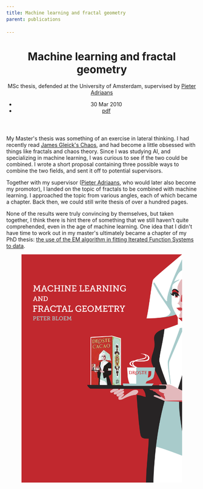 ```yaml
---
title: Machine learning and fractal geometry
parent: publications

---
```


<header>
<h1>Machine learning and fractal geometry</h1>
<span class="venue">
  MSc thesis, defended at the University of Amsterdam, supervised by <a href="http://pieter-adriaans.nl">Pieter Adriaans</a>
</span>

<ul class="links">
<li>30 Mar 2010
</li>
<li>
<a href="/files/msc-thesis/msc-thesis.pdf">pdf</a>
</li>
</ul>
</header>

My Master's thesis was something of an exercise in lateral thinking. I had recently read [James Gleick's Chaos](https://en.wikipedia.org/wiki/Chaos:_Making_a_New_Science), and had become a little obsessed with things like fractals and chaos theory. Since I was studying AI, and specializing in machine learning, I was curious to see if the two could be combined. I wrote a short proposal containing three possible ways to combine the two fields, and sent it off to potential supervisors.

Together with my supervisor (<a href="http://pieter-adriaans.nl">Pieter Adriaans</a>, who would later also become my promotor), I landed on the topic of fractals to be combined with machine learning. I approached the topic from various angles, each of which became a chapter. Back then, we could still write thesis of over a hundred pages. 

None of the results were truly convincing by themselves, but taken together, I think there is hint there of something that we still haven't quite comprehended, even in the age of machine learning. One idea that I didn't have time to work out in my master's ultimately became a chapter of my PhD thesis: [the use of the EM algorithm in fitting Iterated Function Systems to data](/publications/fractal-em-algorithm).

<figure class="centering narrow">
<a href="/files/msc-thesis/msc-thesis.pdf"><img src="/files/msc-thesis/cover.png" class="half"/></a>
</figure>
